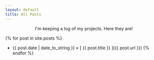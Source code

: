 ```yaml
---
layout: default
title: All Posts
---
```


<p style='text-align:center;'> I'm keeping a log of my projects. Here they are! </p>

{% for post in site.posts %}
  * {{ post.date | date_to_string }} &raquo; [ {{ post.title }} ]({{ post.url }})
{% endfor %}

